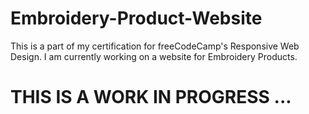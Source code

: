 # Embroidery-Product-Website
This is a part of my certification for freeCodeCamp's Responsive Web Design. I am currently working on a website for Embroidery Products.

# THIS IS A WORK IN PROGRESS ...
